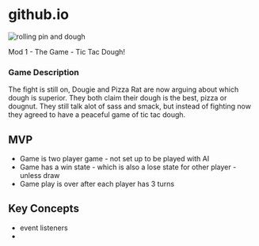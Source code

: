 # github.io
![rolling pin and dough](github.io/blob/master/images/dough1.png)

Mod 1 - The Game - Tic Tac Dough!
### Game Description
The fight is still on, Dougie and Pizza Rat are now arguing about which dough is superior. They both claim their dough is the best, pizza or dougnut. They still talk alot of sass and smack, but instead of fighting now they agreed to have a peaceful game of tic tac dough.

## MVP
* Game is two player game - not set up to be played with AI 
* Game has a win state - which is also a lose state for other player - unless draw 
* Game play is over after each player has 3 turns

## Key Concepts
* event listeners
* 
